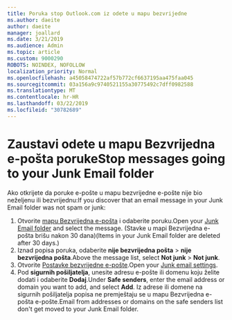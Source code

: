 ```yaml
---
title: Poruka stop Outlook.com iz odete u mapu bezvrijedne
ms.author: daeite
author: daeite
manager: joallard
ms.date: 3/21/2019
ms.audience: Admin
ms.topic: article
ms.custom: 9000290
ROBOTS: NOINDEX, NOFOLLOW
localization_priority: Normal
ms.openlocfilehash: a45058474722af57b772cf6637195aa475faa045
ms.sourcegitcommit: 03a156a9c9740521155a30775492c7dff0982588
ms.translationtype: MT
ms.contentlocale: hr-HR
ms.lasthandoff: 03/22/2019
ms.locfileid: "30782689"
---
```

# <a name="stop-messages-going-to-your-junk-email-folder"></a><span data-ttu-id="8fdfa-102">Zaustavi odete u mapu Bezvrijedna e-pošta poruke</span><span class="sxs-lookup"><span data-stu-id="8fdfa-102">Stop messages going to your Junk Email folder</span></span>

<span data-ttu-id="8fdfa-103">Ako otkrijete da poruke e-pošte u mapu bezvrijedne e-pošte nije bio neželjenu ili bezvrijednu:</span><span class="sxs-lookup"><span data-stu-id="8fdfa-103">If you discover that an email message in your Junk Email folder was not spam or junk:</span></span>

1. <span data-ttu-id="8fdfa-104">Otvorite [mapu Bezvrijedna e-pošta](https://outlook.live.com/mail/junkemail) i odaberite poruku.</span><span class="sxs-lookup"><span data-stu-id="8fdfa-104">Open your [Junk Email folder](https://outlook.live.com/mail/junkemail) and select the message.</span></span> <span data-ttu-id="8fdfa-105">(Stavke u mapi Bezvrijedna e-pošta brišu nakon 30 dana)</span><span class="sxs-lookup"><span data-stu-id="8fdfa-105">(Items in your Junk Email folder are deleted after 30 days.)</span></span>
1. <span data-ttu-id="8fdfa-106">Iznad popisa poruka, odaberite **nije bezvrijedna pošta** > **nije bezvrijedna pošta**.</span><span class="sxs-lookup"><span data-stu-id="8fdfa-106">Above the message list, select **Not junk** > **Not junk**.</span></span>
1. <span data-ttu-id="8fdfa-107">Otvorite [Postavke bezvrijedne e-pošte](https://go.microsoft.com/fwlink/?linkid=2035804).</span><span class="sxs-lookup"><span data-stu-id="8fdfa-107">Open your [Junk email settings](https://go.microsoft.com/fwlink/?linkid=2035804).</span></span>
1. <span data-ttu-id="8fdfa-108">Pod **sigurnih pošiljatelja**, unesite adresu e-pošte ili domenu koju želite dodati i odaberite **Dodaj**.</span><span class="sxs-lookup"><span data-stu-id="8fdfa-108">Under **Safe senders**, enter the email address or domain you want to add, and select **Add**.</span></span> <span data-ttu-id="8fdfa-109">Iz adrese ili domene na sigurnih pošiljatelja popisa ne premještaju se u mapu Bezvrijedna e-pošta e-pošte.</span><span class="sxs-lookup"><span data-stu-id="8fdfa-109">Email from addresses or domains on the safe senders list don't get moved to your Junk Email folder.</span></span>